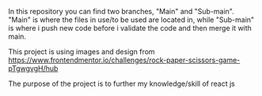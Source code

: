 In this repository you can find two branches, "Main" and "Sub-main".
"Main" is where the files in use/to be used are located in, while "Sub-main" is where i push new code before i validate the code and then merge it with main.

This project is using images and design from https://www.frontendmentor.io/challenges/rock-paper-scissors-game-pTgwgvgH/hub

The purpose of the project is to further my knowledge/skill of react js
